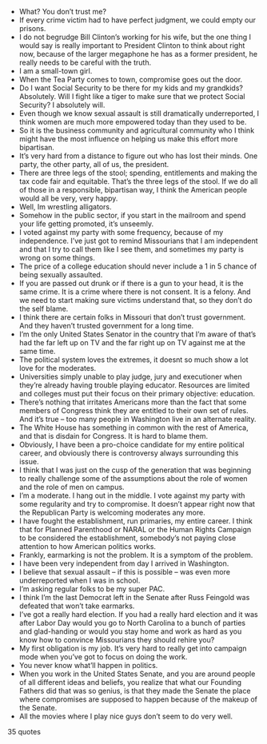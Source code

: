  - What? You don’t trust me?
 - If every crime victim had to have perfect judgment, we could empty our prisons.
 - I do not begrudge Bill Clinton’s working for his wife, but the one thing I would say is really important to President Clinton to think about right now, because of the larger megaphone he has as a former president, he really needs to be careful with the truth.
 - I am a small-town girl.
 - When the Tea Party comes to town, compromise goes out the door.
 - Do I want Social Security to be there for my kids and my grandkids? Absolutely. Will I fight like a tiger to make sure that we protect Social Security? I absolutely will.
 - Even though we know sexual assault is still dramatically underreported, I think women are much more empowered today than they used to be.
 - So it is the business community and agricultural community who I think might have the most influence on helping us make this effort more bipartisan.
 - It’s very hard from a distance to figure out who has lost their minds. One party, the other party, all of us, the president.
 - There are three legs of the stool; spending, entitlements and making the tax code fair and equitable. That’s the three legs of the stool. If we do all of those in a responsible, bipartisan way, I think the American people would all be very, very happy.
 - Well, Im wrestling alligators.
 - Somehow in the public sector, if you start in the mailroom and spend your life getting promoted, it’s unseemly.
 - I voted against my party with some frequency, because of my independence. I’ve just got to remind Missourians that I am independent and that I try to call them like I see them, and sometimes my party is wrong on some things.
 - The price of a college education should never include a 1 in 5 chance of being sexually assaulted.
 - If you are passed out drunk or if there is a gun to your head, it is the same crime. It is a crime where there is not consent. It is a felony. And we need to start making sure victims understand that, so they don’t do the self blame.
 - I think there are certain folks in Missouri that don’t trust government. And they haven’t trusted government for a long time.
 - I’m the only United States Senator in the country that I’m aware of that’s had the far left up on TV and the far right up on TV against me at the same time.
 - The political system loves the extremes, it doesnt so much show a lot love for the moderates.
 - Universities simply unable to play judge, jury and executioner when they’re already having trouble playing educator. Resources are limited and colleges must put their focus on their primary objective: education.
 - There’s nothing that irritates Americans more than the fact that some members of Congress think they are entitled to their own set of rules. And it’s true – too many people in Washington live in an alternate reality.
 - The White House has something in common with the rest of America, and that is disdain for Congress. It is hard to blame them.
 - Obviously, I have been a pro-choice candidate for my entire political career, and obviously there is controversy always surrounding this issue.
 - I think that I was just on the cusp of the generation that was beginning to really challenge some of the assumptions about the role of women and the role of men on campus.
 - I’m a moderate. I hang out in the middle. I vote against my party with some regularity and try to compromise. It doesn’t appear right now that the Republican Party is welcoming moderates any more.
 - I have fought the establishment, run primaries, my entire career. I think that for Planned Parenthood or NARAL or the Human Rights Campaign to be considered the establishment, somebody’s not paying close attention to how American politics works.
 - Frankly, earmarking is not the problem. It is a symptom of the problem.
 - I have been very independent from day I arrived in Washington.
 - I believe that sexual assault – if this is possible – was even more underreported when I was in school.
 - I’m asking regular folks to be my super PAC.
 - I think I’m the last Democrat left in the Senate after Russ Feingold was defeated that won’t take earmarks.
 - I’ve got a really hard election. If you had a really hard election and it was after Labor Day would you go to North Carolina to a bunch of parties and glad-handing or would you stay home and work as hard as you know how to convince Missourians they should rehire you?
 - My first obligation is my job. It’s very hard to really get into campaign mode when you’ve got to focus on doing the work.
 - You never know what’ll happen in politics.
 - When you work in the United States Senate, and you are around people of all different ideas and beliefs, you realize that what our Founding Fathers did that was so genius, is that they made the Senate the place where compromises are supposed to happen because of the makeup of the Senate.
 - All the movies where I play nice guys don’t seem to do very well.

35 quotes